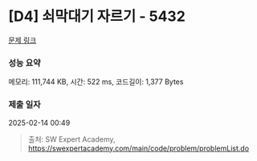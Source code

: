 # [D4] 쇠막대기 자르기 - 5432 

[문제 링크](https://swexpertacademy.com/main/code/problem/problemDetail.do?contestProbId=AWVl47b6DGMDFAXm) 

### 성능 요약

메모리: 111,744 KB, 시간: 522 ms, 코드길이: 1,377 Bytes

### 제출 일자

2025-02-14 00:49



> 출처: SW Expert Academy, https://swexpertacademy.com/main/code/problem/problemList.do